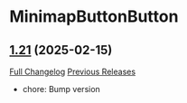 # MinimapButtonButton

## [1.21](https://github.com/syndenbock/MinimapButtonButton/tree/1.21) (2025-02-15)
[Full Changelog](https://github.com/syndenbock/MinimapButtonButton/commits/1.21) [Previous Releases](https://github.com/syndenbock/MinimapButtonButton/releases)

- chore: Bump version  
